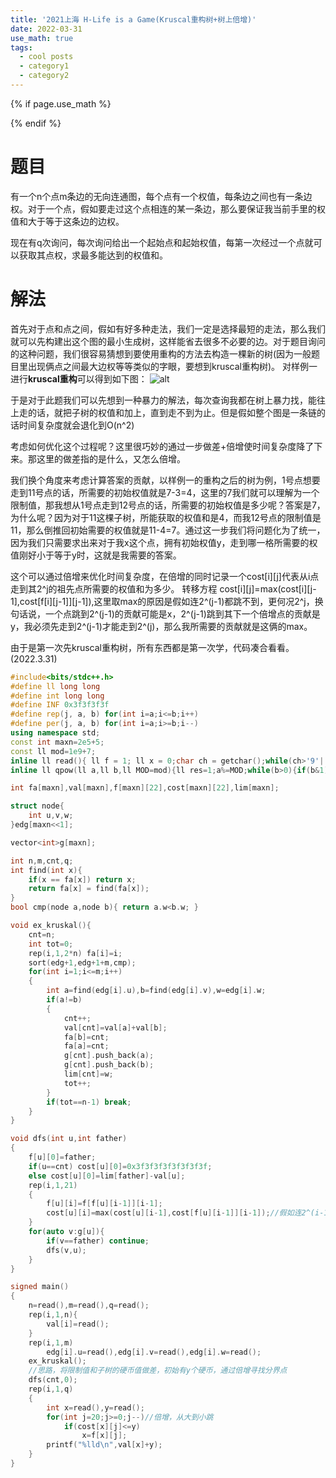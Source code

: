 ```yaml
---
title: '2021上海 H-Life is a Game(Kruscal重构树+树上倍增)'
date: 2022-03-31
use_math: true
tags:
  - cool posts
  - category1
  - category2
---
```

{% if page.use_math %}  
<script type="text/javascript" id="MathJax-script" async  
  src="https://cdn.jsdelivr.net/npm/mathjax@3/es5/tex-mml-chtml.js">  
</script>  
<script>  
  MathJax = {  
    tex: {  
      inlineMath: [['$', '$'], ['\\(', '\\)']],  
      displayMath: [['$$', '$$'], ['\\[', '\\]']],  
      processEscapes: true  
    }  
  };  
</script>  
{% endif %}

# 题目  
有一个n个点m条边的无向连通图，每个点有一个权值，每条边之间也有一条边权。对于一个点，假如要走过这个点相连的某一条边，那么要保证我当前手里的权值和大于等于这条边的边权。

现在有q次询问，每次询问给出一个起始点和起始权值，每第一次经过一个点就可以获取其点权，求最多能达到的权值和。

# 解法
首先对于点和点之间，假如有好多种走法，我们一定是选择最短的走法，那么我们就可以先构建出这个图的最小生成树，这样能省去很多不必要的边。对于题目询问的这种问题，我们很容易猜想到要使用重构的方法去构造一棵新的树(因为一般题目里出现俩点之间最大边权等等类似的字眼，要想到kruscal重构树)。
对样例一进行**kruscal重构**可以得到如下图：
![alt](https://uploadfiles.nowcoder.com/images/20220331/283784256_1648732144753/D2B5CA33BD970F64A6301FA75AE2EB22)

于是对于此题我们可以先想到一种暴力的解法，每次查询我都在树上暴力找，能往上走的话，就把子树的权值和加上，直到走不到为止。但是假如整个图是一条链的话时间复杂度就会退化到O(n^2)

考虑如何优化这个过程呢？这里很巧妙的通过一步做差+倍增使时间复杂度降了下来。那这里的做差指的是什么，又怎么倍增。

我们换个角度来考虑计算答案的贡献，以样例一的重构之后的树为例，1号点想要走到11号点的话，所需要的初始权值就是7-3=4，这里的7我们就可以理解为一个限制值，那我想从1号点走到12号点的话，所需要的初始权值是多少呢？答案是7，为什么呢？因为对于11这棵子树，所能获取的权值和是4，而我12号点的限制值是11，那么倒推回初始需要的权值就是11-4=7。通过这一步我们将问题化为了统一，因为我们只需要求出来对于我x这个点，拥有初始权值y，走到哪一格所需要的权值刚好小于等于y时，这就是我需要的答案。

这个可以通过倍增来优化时间复杂度，在倍增的同时记录一个cost[i][j]代表从i点走到其2^j的祖先点所需要的权值和为多少。
转移方程 cost[i][j]=max(cost[i][j-1],cost[f[i][j-1]][j-1]),这里取max的原因是假如连2^(j-1)都跳不到，更何况2^j，换句话说，一个点跳到2^(j-1)的贡献可能是x，2^(j-1)跳到其下一个倍增点的贡献是y，我必须先走到2^(j-1)才能走到2^(j)，那么我所需要的贡献就是这俩的max。

由于是第一次先kruscal重构树，所有东西都是第一次学，代码凑合看看。(2022.3.31)

```cpp 
#include<bits/stdc++.h>
#define ll long long
#define int long long
#define INF 0x3f3f3f3f
#define rep(j, a, b) for(int i=a;i<=b;i++)
#define per(j, a, b) for(int i=a;i>=b;i--)
using namespace std;
const int maxn=2e5+5;
const ll mod=1e9+7;
inline ll read(){ ll f = 1; ll x = 0;char ch = getchar();while(ch>'9'||ch<'0') {if(ch=='-') f=-1; ch = getchar();}while(ch>='0'&&ch<='9') x = (x<<3) + (x<<1) + ch - '0',  ch = getchar();return x*f; }
inline ll qpow(ll a,ll b,ll MOD=mod){ll res=1;a%=MOD;while(b>0){if(b&1)res=res*a%MOD;a=a*a%MOD;b>>=1;}return res;}

int fa[maxn],val[maxn],f[maxn][22],cost[maxn][22],lim[maxn];

struct node{
    int u,v,w;
}edg[maxn<<1];

vector<int>g[maxn];

int n,m,cnt,q;
int find(int x){
    if(x == fa[x]) return x;
    return fa[x] = find(fa[x]);
}
bool cmp(node a,node b){ return a.w<b.w; }

void ex_kruskal(){
    cnt=n;
    int tot=0;
    rep(i,1,2*n) fa[i]=i;
    sort(edg+1,edg+1+m,cmp);
    for(int i=1;i<=m;i++)
    {
        int a=find(edg[i].u),b=find(edg[i].v),w=edg[i].w;
        if(a!=b)
        {
            cnt++;
            val[cnt]=val[a]+val[b];
            fa[b]=cnt;
            fa[a]=cnt;
            g[cnt].push_back(a);
            g[cnt].push_back(b);
            lim[cnt]=w;
            tot++;
        }
        if(tot==n-1) break;
    }
}

void dfs(int u,int father)
{
    f[u][0]=father;
    if(u==cnt) cost[u][0]=0x3f3f3f3f3f3f3f3f;
    else cost[u][0]=lim[father]-val[u];
    rep(i,1,21)
    {
        f[u][i]=f[f[u][i-1]][i-1];
        cost[u][i]=max(cost[u][i-1],cost[f[u][i-1]][i-1]);//假如连2^(i-1)都跳不到，更何况2^(i-1)的father，这一步可以保证一直倒推回到初始所需的硬币数
    }
    for(auto v:g[u]){
        if(v==father) continue;
        dfs(v,u);
    }
}

signed main()
{
    n=read(),m=read(),q=read();
    rep(i,1,n){
        val[i]=read();
    }
    rep(i,1,m)
        edg[i].u=read(),edg[i].v=read(),edg[i].w=read();
    ex_kruskal();
    //思路，将限制值和子树的硬币值做差，初始有y个硬币，通过倍增寻找分界点
    dfs(cnt,0);
    rep(i,1,q)
    {
        int x=read(),y=read();
        for(int j=20;j>=0;j--)//倍增，从大到小跳
            if(cost[x][j]<=y)
                x=f[x][j];
        printf("%lld\n",val[x]+y);
    }
}
```
